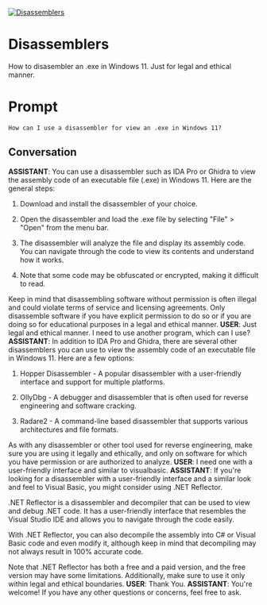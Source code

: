 
[![Disassemblers](https://flow-prompt-covers.s3.us-west-1.amazonaws.com/icon/futuristic/futu_3.png)]()
# Disassemblers 
How to disasembler an .exe in Windows 11. Just for legal and ethical manner.

# Prompt

```
How can I use a disassembler for view an .exe in Windows 11?
```

## Conversation

**ASSISTANT**: You can use a disassembler such as IDA Pro or Ghidra to view the assembly code of an executable file (.exe) in Windows 11. Here are the general steps:



1. Download and install the disassembler of your choice.

2. Open the disassembler and load the .exe file by selecting "File" > "Open" from the menu bar.

3. The disassembler will analyze the file and display its assembly code. You can navigate through the code to view its contents and understand how it works.

4. Note that some code may be obfuscated or encrypted, making it difficult to read.



Keep in mind that disassembling software without permission is often illegal and could violate terms of service and licensing agreements. Only disassemble software if you have explicit permission to do so or if you are doing so for educational purposes in a legal and ethical manner.
**USER**: Just legal and ethical manner. I need to use another program, which can I use?
**ASSISTANT**: In addition to IDA Pro and Ghidra, there are several other disassemblers you can use to view the assembly code of an executable file in Windows 11. Here are a few options:



1. Hopper Disassembler - A popular disassembler with a user-friendly interface and support for multiple platforms.

2. OllyDbg - A debugger and disassembler that is often used for reverse engineering and software cracking.

3. Radare2 - A command-line based disassembler that supports various architectures and file formats.



As with any disassembler or other tool used for reverse engineering, make sure you are using it legally and ethically, and only on software for which you have permission or are authorized to analyze.
**USER**: I need one with a user-friendly interface and similar to visualbasic.
**ASSISTANT**: If you're looking for a disassembler with a user-friendly interface and a similar look and feel to Visual Basic, you might consider using .NET Reflector. 



.NET Reflector is a disassembler and decompiler that can be used to view and debug .NET code. It has a user-friendly interface that resembles the Visual Studio IDE and allows you to navigate through the code easily.



With .NET Reflector, you can also decompile the assembly into C# or Visual Basic code and even modify it, although keep in mind that decompiling may not always result in 100% accurate code.



Note that .NET Reflector has both a free and a paid version, and the free version may have some limitations. Additionally, make sure to use it only within legal and ethical boundaries.
**USER**: Thank You.
**ASSISTANT**: You're welcome! If you have any other questions or concerns, feel free to ask.


